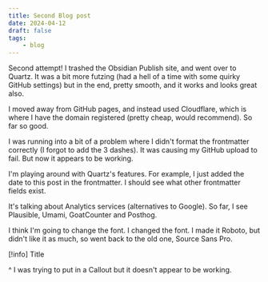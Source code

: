 ```yaml
---
title: Second Blog post
date: 2024-04-12
draft: false
tags:
    - blog
---
```


Second attempt! I trashed the Obsidian Publish site, and went over to Quartz. It was a bit more futzing (had a hell of a time with some quirky GitHub settings) but in the end, pretty smooth, and it works and looks great also.

I moved away from GitHub pages, and instead used Cloudflare, which is where I have the domain registered (pretty cheap, would recommend). So far so good.

I was running into a bit of a problem where I didn't format the frontmatter correctly (I forgot to add the 3 dashes). It was causing my GitHub upload to fail. But now it appears to be working.

I'm playing around with Quartz's features. For example, I just added the date to this post in the frontmatter. I should see what other frontmatter fields exist.

It's talking about Analytics services (alternatives to Google). So far, I see Plausible, Umami, GoatCounter and Posthog.

I think I'm going to change the font. I changed the font. I made it Roboto, but didn't like it as much, so went back to the old one, Source Sans Pro.

[!info] Title

^ I was trying to put in a Callout but it doesn't appear to be working. 